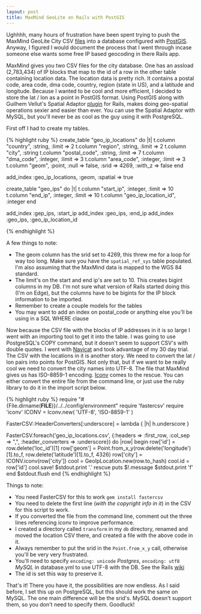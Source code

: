 ```yaml
---
layout: post
title: MaxMind GeoLite on Rails with PostGIS
---
```


Ughhhh, many hours of frustration have been spent trying to push the MaxMind GeoLite City CSV [files](http://www.maxmind.com/app/geolitecity) into a database configured with [PostGIS](http://postgis.refractions.net/).  Anyway, I figured I would document the process that I went through incase someone else wants some free IP based geocoding in there Rails app.

MaxMind gives you two CSV files for the city database.  One has an assload (2,783,434) of IP blocks that map to the id of a row in the other table containing location data.  The location data is pretty rich.  It contains a postal code, area code, dma code, country, region (state in US), and a latitude and longitude.  Because I wanted to be cool and more efficient, I decided to store the lat / lon as a point in PostGIS format.  Using PostGIS along with Guilhem Vellut's Spatial Adaptor [plugin](http://thepochisuperstarmegashow.com/projects/) for Rails, makes doing geo-spatial operations sexier and easier than ever.  You can use the Spatial Adaptor with MySQL, but you'll never be as cool as the guy using it with PostgreSQL.

First off I had to create my tables.

{% highlight ruby %}
create_table "geo_ip_locations" do |t|
  t.column "country", :string, :limit => 2
  t.column "region", :string, :limit => 2
  t.column "city", :string
  t.column "postal_code", :string, :limit => 7
  t.column "dma_code", :integer, :limit => 3
  t.column "area_code", :integer, :limit => 3
  t.column "geom", :point, :null => false, :srid => 4269, :with_z => false
end

add_index :geo_ip_locations, :geom, :spatial => true

create_table "geo_ips" do |t|
  t.column "start_ip", :integer, :limit => 10
  t.column "end_ip", :integer, :limit => 10
  t.column "geo_ip_location_id", :integer
end

add_index :gep_ips, :start_ip
add_index :geo_ips, :end_ip
add_index :geo_ips, :geo_ip_location_id

{% endhighlight %}

A few things to note:

* The geom column has the srid set to 4269, this threw me for a loop for way too long.  Make sure you have the `spatial_ref_sys` table populated.  I'm also assuming that the MaxMind data is mapped to the WGS 84 standard.
* The limit's on the start and end ip's are set to 10.  This creates bigint columns in my DB.  I'm not sure what version of Rails started doing this (I'm on Edge), but the columns have to be bigints for the IP block information to be imported.
* Remember to create a couple models for the tables
* You may want to add an index on postal_code or anything else you'll be using in a SQL WHERE clause

Now because the CSV file with the blocks of IP addresses in it is so large I went with an importing tool to get it into the table.  I was going to use PostgreSQL's COPY command, but it doesn't seem to support CSV's with double quotes.  I went with [Navicat](http://pgsql.navicat.com/download.html) and took advantage of my 30 day trial.  The CSV with the locations in it is another story.  We need to convert the lat / lon pairs into points for PostGIS.  Not only that, but if we want to be really cool we need to convert the city names into UTF-8.  The file that MaxMind gives us has ISO-8859-1 encoding.  [Iconv](http://www.gnu.org/software/libiconv/documentation/libiconv/iconv.1.html) comes to the rescue.  You can either convert the entire file from the command line, or just use the ruby library to do it in the import script below.

{% highlight ruby %}
require "#{File.dirname(__FILE__)}/../../config/environment"
require 'fastercsv'
require 'iconv'
ICONV = Iconv.new( 'UTF-8', 'ISO-8859-1' )

FasterCSV::HeaderConverters[:underscore] = lambda { |h| h.underscore }

FasterCSV.foreach('geo_ip_locations.csv', {:headers => :first_row, :col_sep => ",", :header_converters => :underscore}) do |row|
  begin
    row['id'] = row.delete('loc_id')[1]
    row['geom'] = Point.from_x_y(row.delete('longitude')[1].to_f, row.delete('latitude')[1].to_f, 4326)
    row['city'] = ICONV.iconv(row['city'])
    cool = GeoIpLocation.new(row.to_hash)
    cool.id = row['id']
    cool.save!
    $stdout.print '.'
  rescue
    puts $!.message
    $stdout.print 'f'
  end
  $stdout.flush
end
{% endhighlight %}

Things to note:

* You need FasterCSV for this to work `gem install fastercsv`
* You need to delete the first line (_with the copyright info in it_) in the CSV for this script to work.
* If you converted the file from the command line, comment out the three lines referencing iconv to improve performance.
* I created a directory called `transform` in my `db` directory, renamed and moved the location CSV there, and created a file with the above code in it.
* Always remember to put the srid in the `Point.from_x_y` call, otherwise you'll be very very frustrated.
* You'll need to specify `encoding: unicode` _Postgres_, `encoding: utf8` _MySQL_ in database.yml to use UTF-8 with the DB.  See the Rails [wiki](http://wiki.rubyonrails.org/rails/pages/HowToUseUnicodeStrings)
* The id is set this way to preserve it.

That's it!  There you have it, the possibilities are now endless.  As I said before, I set this up on PostgreSQL, but this should work the same on MySQL.  The one main difference will be the srid's.  MySQL doesn't support them, so you don't need to specify them.  Goodluck!
